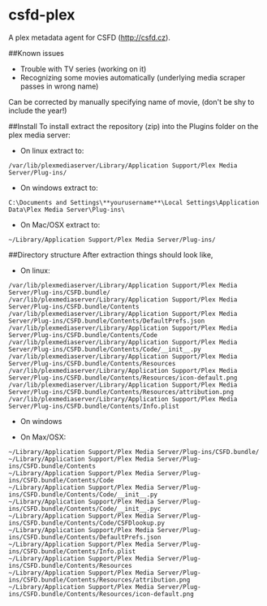 csfd-plex
=========

A plex metadata agent for CSFD (http://csfd.cz).

##Known issues
* Trouble with TV series (working on it)
* Recognizing some movies automatically (underlying media scraper passes in wrong name)

Can be corrected by manually specifying name of movie, (don't be shy to include the year!)

##Install
To install extract the repository (zip) into the Plugins folder on the plex media server:

* On linux extract to:
```
/var/lib/plexmediaserver/Library/Application Support/Plex Media Server/Plug-ins/
```

* On windows extract to:
```
C:\Documents and Settings\**yourusername**\Local Settings\Application Data\Plex Media Server\Plug-ins\
```

* On Mac/OSX extract to:
```
~/Library/Application Support/Plex Media Server/Plug-ins/
```

##Directory structure
After extraction things should look like,

* On linux:
```
/var/lib/plexmediaserver/Library/Application Support/Plex Media Server/Plug-ins/CSFD.bundle/
/var/lib/plexmediaserver/Library/Application Support/Plex Media Server/Plug-ins/CSFD.bundle/Contents
/var/lib/plexmediaserver/Library/Application Support/Plex Media Server/Plug-ins/CSFD.bundle/Contents/DefaultPrefs.json
/var/lib/plexmediaserver/Library/Application Support/Plex Media Server/Plug-ins/CSFD.bundle/Contents/Code
/var/lib/plexmediaserver/Library/Application Support/Plex Media Server/Plug-ins/CSFD.bundle/Contents/Code/__init__.py
/var/lib/plexmediaserver/Library/Application Support/Plex Media Server/Plug-ins/CSFD.bundle/Contents/Resources
/var/lib/plexmediaserver/Library/Application Support/Plex Media Server/Plug-ins/CSFD.bundle/Contents/Resources/icon-default.png
/var/lib/plexmediaserver/Library/Application Support/Plex Media Server/Plug-ins/CSFD.bundle/Contents/Resources/attribution.png
/var/lib/plexmediaserver/Library/Application Support/Plex Media Server/Plug-ins/CSFD.bundle/Contents/Info.plist
```

* On windows

* On Max/OSX:
```
~/Library/Application Support/Plex Media Server/Plug-ins/CSFD.bundle/
~/Library/Application Support/Plex Media Server/Plug-ins/CSFD.bundle/Contents
~/Library/Application Support/Plex Media Server/Plug-ins/CSFD.bundle/Contents/Code
~/Library/Application Support/Plex Media Server/Plug-ins/CSFD.bundle/Contents/Code/__init__.py
~/Library/Application Support/Plex Media Server/Plug-ins/CSFD.bundle/Contents/Code/__init__.pyc
~/Library/Application Support/Plex Media Server/Plug-ins/CSFD.bundle/Contents/Code/CSFDlookup.py
~/Library/Application Support/Plex Media Server/Plug-ins/CSFD.bundle/Contents/DefaultPrefs.json
~/Library/Application Support/Plex Media Server/Plug-ins/CSFD.bundle/Contents/Info.plist
~/Library/Application Support/Plex Media Server/Plug-ins/CSFD.bundle/Contents/Resources
~/Library/Application Support/Plex Media Server/Plug-ins/CSFD.bundle/Contents/Resources/attribution.png
~/Library/Application Support/Plex Media Server/Plug-ins/CSFD.bundle/Contents/Resources/icon-default.png
```